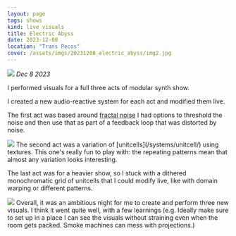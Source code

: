 ```yaml
---
layout: page
tags: shows
kind: live visuals
title: Electric Abyss
date: 2023-12-08
location: "Trans Pecos"
cover: /assets/imgs/20231208_electric_abyss/img2.jpg
---
```


<img class="floatmedimage" src="/assets/imgs/20231208_electric_abyss/img1.jpg">
<i>Dec 8 2023</i>

I performed visuals for a full three acts of modular synth show.

I created a new audio-reactive system for each act and modified them live.

The first act was based around [fractal noise](https://thebookofshaders.com/13/) I had options to threshold
the noise and then use that as part of a feedback loop that was distorted by noise.

<img class="floatmedimage" src="/assets/imgs/20231208_electric_abyss/img2.jpg">
The second act was a variation of [unitcells](/systems/unitcell/) using textures. This one's really fun to play with: the
repeating patterns mean that almost any variation looks interesting.

The last act was for a heavier show, so I stuck with a dithered monochromatic grid of unitcells that I could modify live,
like with domain warping or different patterns.


<img class="floatmedimage" src="/assets/imgs/20231208_electric_abyss/cover.jpg">
Overall, it was an ambitious night for me to create and perform three new visuals.
I think it went quite well, with a few learnings
(e.g. Ideally make sure to set up in a place I can see the visuals without straining even when the room gets packed.
Smoke machines can mess with projections.)

